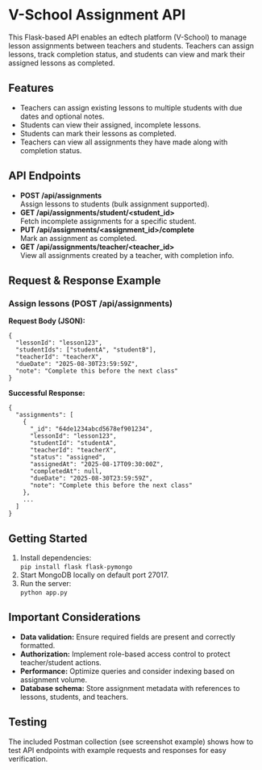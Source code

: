 
  <h1>V-School Assignment API</h1>
  <p>This Flask-based API enables an edtech platform (V-School) to manage lesson assignments between teachers and students. Teachers can assign lessons, track completion status, and students can view and mark their assigned lessons as completed.</p>

  <h2>Features</h2>
  <ul>
    <li>Teachers can assign existing lessons to multiple students with due dates and optional notes.</li>
    <li>Students can view their assigned, incomplete lessons.</li>
    <li>Students can mark their lessons as completed.</li>
    <li>Teachers can view all assignments they have made along with completion status.</li>
  </ul>

  <h2>API Endpoints</h2>
  <ul>
    <li><strong>POST /api/assignments</strong><br />Assign lessons to students (bulk assignment supported).</li>
    <li><strong>GET /api/assignments/student/&lt;student_id&gt;</strong><br />Fetch incomplete assignments for a specific student.</li>
    <li><strong>PUT /api/assignments/&lt;assignment_id&gt;/complete</strong><br />Mark an assignment as completed.</li>
    <li><strong>GET /api/assignments/teacher/&lt;teacher_id&gt;</strong><br />View all assignments created by a teacher, with completion info.</li>
  </ul>

  <h2>Request &amp; Response Example</h2>
  <h3>Assign lessons (POST /api/assignments)</h3>
  <p><strong>Request Body (JSON):</strong></p>
  <pre><code>{
  "lessonId": "lesson123",
  "studentIds": ["studentA", "studentB"],
  "teacherId": "teacherX",
  "dueDate": "2025-08-30T23:59:59Z",
  "note": "Complete this before the next class"
}</code></pre>

  <p><strong>Successful Response:</strong></p>
  <pre><code>{
  "assignments": [
    {
      "_id": "64de1234abcd5678ef901234",
      "lessonId": "lesson123",
      "studentId": "studentA",
      "teacherId": "teacherX",
      "status": "assigned",
      "assignedAt": "2025-08-17T09:30:00Z",
      "completedAt": null,
      "dueDate": "2025-08-30T23:59:59Z",
      "note": "Complete this before the next class"
    },
    ...
  ]
}</code></pre>

  <h2>Getting Started</h2>
  <ol>
    <li>Install dependencies:<br /><code>pip install flask flask-pymongo</code></li>
    <li>Start MongoDB locally on default port 27017.</li>
    <li>Run the server:<br /><code>python app.py</code></li>
  </ol>

  <h2>Important Considerations</h2>
  <ul>
    <li><strong>Data validation:</strong> Ensure required fields are present and correctly formatted.</li>
    <li><strong>Authorization:</strong> Implement role-based access control to protect teacher/student actions.</li>
    <li><strong>Performance:</strong> Optimize queries and consider indexing based on assignment volume.</li>
    <li><strong>Database schema:</strong> Store assignment metadata with references to lessons, students, and teachers.</li>
  </ul>

  <h2>Testing</h2>
  <p>The included Postman collection (see screenshot example) shows how to test API endpoints with example requests and responses for easy verification.</p>
</body>
</html>

